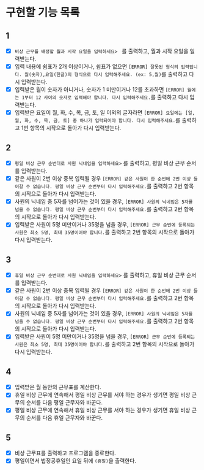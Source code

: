 # 구현할 기능 목록

## 1

- [x] `비상 근무를 배정할 월과 시작 요일을 입력하세요> ` 를 출력하고, 월과 시작 요일을 일력받는다.
 - [x] 입력 내용에 쉼표가 2개 이상이거나, 쉼표가 없으면 `[ERROR] 잘못된 형식의 입력입니다. 월(숫자),요일(한글)의 형식으로 다시 입력해주세요. (ex: 5,월)`를 출력하고 다시 입력받는다.
 - [x] 입력받은 월이 숫자가 아니거나, 숫자가 1 미만이거나 12를 초과하면 `[ERROR] 월에는 1부터 12 사이의 숫자로 입력해야 합니다. 다시 입력해주세요.`를 출력하고 다시 입력받는다.
 - [x] 입력받은 요일이 월, 화, 수, 목, 금, 토, 일 이외의 글자라면 `[ERROR] 요일에는 [일, 월, 화, 수, 목, 금, 토] 중 하나가 입력되어야 합니다. 다시 입력해주세요.`를 출력하고 1번 항목의 시작으로 돌아가 다시 입력받는다.

## 2

- [x] `평일 비상 근무 순번대로 사원 닉네임을 입력하세요>` 를 출력하고, 평일 비상 근무 순서를 입력받는다.
 - [x] 같은 사원이 2번 이상 중복 입력될 경우 `[ERROR] 같은 사원이 한 순번에 2번 이상 들어갈 수 없습니다. 평일 비상 근무 순번부터 다시 입력해주세요.`를 출력하고 2번 항목의 시작으로 돌아가 다시 입력받는다.
 - [x] 사원의 닉네임 중 5자를 넘어가는 것이 있을 경우, `[ERROR] 사원의 닉네임은 5자를 넘을 수 없습니다. 평일 비상 근무 순번부터 다시 입력해주세요.`를 출력하고 2번 항목의 시작으로 돌아가 다시 입력받는다.
 - [x] 입력받은 사원이 5명 미만이거나 35명을 넘을 경우, `[ERROR] 근무 순번에 등록되는 사원은 최소 5명, 최대 35명이어야 합니다.`를 출력하고 2번 항목의 시작으로 돌아가 다시 입력받는다.

## 3

- [x] `휴일 비상 근무 순번대로 사원 닉네임을 입력하세요>` 를 출력하고, 휴일 비상 근무 순서를 입력받는다.
 - [x] 같은 사원이 2번 이상 중복 입력될 경우 `[ERROR] 같은 사원이 한 순번에 2번 이상 들어갈 수 없습니다. 평일 비상 근무 순번부터 다시 입력해주세요.`를 출력하고 2번 항목의 시작으로 돌아가 다시 입력받는다.
 - [x] 사원의 닉네임 중 5자를 넘어가는 것이 있을 경우, `[ERROR] 사원의 닉네임은 5자를 넘을 수 없습니다. 평일 비상 근무 순번부터 다시 입력해주세요.`를 출력하고 2번 항목의 시작으로 돌아가 다시 입력받는다.
 - [x] 입력받은 사원이 5명 미만이거나 35명을 넘을 경우, `[ERROR] 근무 순번에 등록되는 사원은 최소 5명, 최대 35명이어야 합니다.`를 출력하고 2번 항목의 시작으로 돌아가 다시 입력받는다.

## 4

- [x] 입력받은 월 동안의 근무표를 계산한다.
 - [x] 휴일 비상 근무에 연속해서 평일 비상 근무를 서야 하는 경우가 생기면 평일 비상 근무의 순서를 다음 평일 근무자와 바꾼다.
 - [x] 평일 비상 근무에 연속해서 휴일 비상 근무를 서야 하는 경우가 생기면 휴일 비상 근무의 순서를 다음 휴일 근무자와 바꾼다.

## 5
- [x] 비상 근무표를 출력하고 프로그램을 종료한다.
 - [x] 평일이면서 법정공휴일인 요일 뒤에 `(휴일)`을 출력한다.